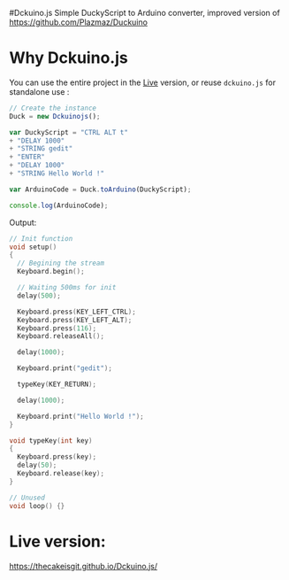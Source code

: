 #Dckuino.js
Simple DuckyScript to Arduino converter, improved version of https://github.com/Plazmaz/Duckuino

# Why Dckuino.js
You can use the entire project in the [Live](https://thecakeisgit.github.io/Dckuino.js/ "Dckuino.js Live") version, or reuse <code>dckuino.js</code> for standalone use :

```javascript
// Create the instance
Duck = new Dckuinojs();

var DuckyScript = "CTRL ALT t"
+ "DELAY 1000"
+ "STRING gedit"
+ "ENTER"
+ "DELAY 1000"
+ "STRING Hello World !"

var ArduinoCode = Duck.toArduino(DuckyScript);

console.log(ArduinoCode);
```
Output:

```C
// Init function
void setup()
{
  // Begining the stream
  Keyboard.begin();

  // Waiting 500ms for init
  delay(500);

  Keyboard.press(KEY_LEFT_CTRL);
  Keyboard.press(KEY_LEFT_ALT);
  Keyboard.press(116);
  Keyboard.releaseAll();

  delay(1000);

  Keyboard.print("gedit");

  typeKey(KEY_RETURN);

  delay(1000);

  Keyboard.print("Hello World !");
}

void typeKey(int key)
{
  Keyboard.press(key);
  delay(50);
  Keyboard.release(key);
}

// Unused
void loop() {}
```

# Live version:
https://thecakeisgit.github.io/Dckuino.js/
